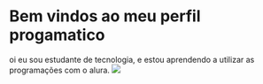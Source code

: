 # Bem vindos ao meu perfil progamatico
oi eu sou estudante de tecnologia, e estou aprendendo a utilizar as programações com o alura.
![](https://media1.tenor.com/m/bCfpwMjfAi0AAAAC/cat-typing.gif)
